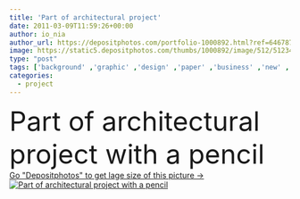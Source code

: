 ```yaml
---
title: 'Part of architectural project'
date: 2011-03-09T11:59:26+00:00
author: io_nia
author_url: https://depositphotos.com/portfolio-1000892.html?ref=64678756
image: https://static5.depositphotos.com/thumbs/1000892/image/512/5123430/api_thumb_450.jpg?forcejpeg=true
type: "post"
tags: ['background' ,'graphic' ,'design' ,'paper' ,'business' ,'new' ,'extension' ,'line' ,'elements' ,'idea' ,'architecture' ,'building' ,'construction' ,'estate' ,'house' ,'industry' ,'office' ,'structure' ,'real' ,'interior' ,'home' ,'with' ,'flat' ,'document' ,'part' ,'room' ,'drawing' ,'pencil' ,'project' ,'roll' ,'build' ,'floor' ,'print' ,'draft' ,'sketch' ,'repair' ,'engineering' ,'plan' ,'architectural' ,'residential' ,'builder' ,'technical' ,'renovation' ,'designer' ,'engineer' ,'General' ,'contractor' ,'symbols' ,'for' ,'of' ]
categories: 
  - project
---
```

<div aling="center">
            <font size="60"> Part of architectural project with a pencil</font>   
</div>
<div>
    <a href='https://static5.depositphotos.com/thumbs/1000892/image/512/5123430/api_thumb_450.jpg?forcejpeg=true?ref=64678756' target=_blank > Go "Depositphotos" to get lage size of this picture ->
        <img href='https://static5.depositphotos.com/thumbs/1000892/image/512/5123430/api_thumb_450.jpg?forcejpeg=true?ref=64678756' src='https://static5.depositphotos.com/1000892/512/i/950/depositphotos_5123430-stock-photo-part-of-architectural-project.jpg?forcejpeg=true' alt='Part of architectural project with a pencil' >
    </a>
</div>
